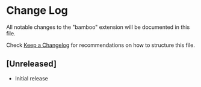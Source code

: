 # Change Log

All notable changes to the "bamboo" extension will be documented in this file.

Check [Keep a Changelog](http://keepachangelog.com/) for recommendations on how to structure this file.

## [Unreleased]

- Initial release